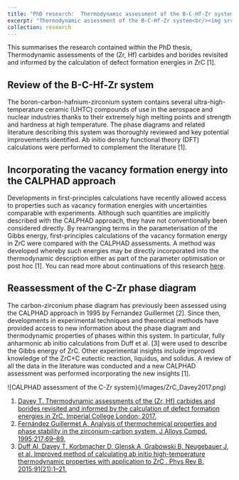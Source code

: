 ```yaml
---
title: "PhD research:  Thermodynamic assessment of the B-C-Hf-Zr system"
excerpt: "Thermodynamic assessment of the B-C-Hf-Zr system<br/><img src='_research/ZrC_Davey2017.png'>"
collection: research
---
```


This summarises the research contained within the PhD thesis, Thermodynamic assessments of the (Zr, Hf) carbides and borides revisited and informed by the calculation of defect formation energies in ZrC [1]. 

## Review of the B-C-Hf-Zr system

The boron-carbon-hafnium-zirconium system contains several ultra-high-temperature ceramic (UHTC) compounds of use in the aerospace and nuclear industries thanks to their extremely high melting points and strength and hardness at high temperature. The phase diagrams and related literature describing this system was thoroughly reviewed and key potential improvements identified. Ab initio density functional theory (DFT) calculations were performed to complement the literature [1]. 

## Incorporating the vacancy formation energy into the CALPHAD approach

Developments in first-principles calculations have recently allowed access to properties such as vacancy formation energies with uncertainties comparable with experiments. Although such quantities are implicitly described with the CALPHAD approach, they have not conventionally been considered directly. By rearranging terms in the parameterisation of the Gibbs energy, first-principles calculations of the vacancy formation energy in ZrC were compared with the CALPHAD assessments. A method was developed whereby such energies may be directly incorporated into the thermodynamic description either as part of the parameter optimisation or post hoc [1]. You can read more about continuations of this research [here](http://tessadavey.com/research/zirconium_carbide "Zirconium carbide research"). 

## Reassessment of the C-Zr phase diagram

The carbon-zirconium phase diagram has previously been assessed using the CALPHAD approach in 1995 by Fernandez Guillermet [2]. Since then, developments in experimental techniques and theoretical methods have provided access to new information about the phase diagram and thermodynamic properties of phases within this system. In particular, fully anharmonic ab initio calculations from Duff et al. [3] were used to describe the Gibbs energy of ZrC. Other experimental insights include improved knowledge of the ZrC+C eutectic reaction, liquidus, and solidus. A review of all the data in the literature was conducted and a new CALPHAD assessment was performed incorporating the new insights [1]. 

![CALPHAD assessment of the C-Zr system}(/images/ZrC_Davey2017.png)

1. [Davey T. Thermodynamic assessments of the (Zr, Hf) carbides and borides revisited and informed by the calculation of defect formation energies in ZrC. Imperial College London; 2017.](https://spiral.imperial.ac.uk/handle/10044/1/49433 "PhD thesis")
2. [Fernández Guillermet A. Analysis of thermochemical properties and phase stability in the zirconium-carbon system. J Alloys Compd. 1995;217:69–89.](https://doi.org/10.1016/0925-8388(94)01310-E)
3. [Duff AI, Davey T, Korbmacher D, Glensk A, Grabowski B, Neugebauer J, et al.  Improved method of calculating ab initio high-temperature thermodynamic properties with application to ZrC . Phys Rev B. 2015;91(21):1–21.](http://dx.doi.org/10.1103/PhysRevB.91.214311)

